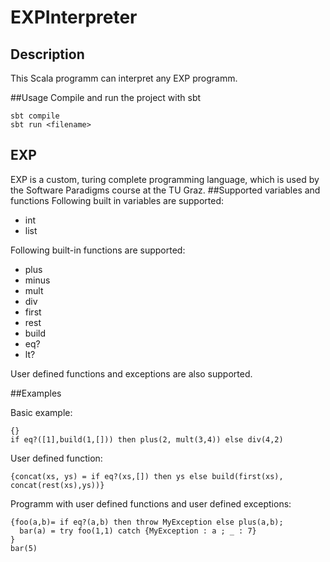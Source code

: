# EXPInterpreter

## Description
This Scala programm can interpret any EXP programm.

##Usage
Compile and run the project with sbt

```
sbt compile
sbt run <filename>
```

## EXP
EXP is a custom, turing complete programming language, which is used by the Software Paradigms course at the TU Graz. 
##Supported variables and functions
Following built in variables are supported:
 - int
 - list
 
Following built-in functions are supported:
 - plus
 - minus
 - mult
 - div
 - first
 - rest
 - build
 - eq?
 - lt?
 
User defined functions and exceptions are also supported.

##Examples

Basic example:

```
{}
if eq?([1],build(1,[])) then plus(2, mult(3,4)) else div(4,2)
```

User defined function:

```
{concat(xs, ys) = if eq?(xs,[]) then ys else build(first(xs), concat(rest(xs),ys))}
```

Programm with user defined functions and user defined exceptions:

```
{foo(a,b)= if eq?(a,b) then throw MyException else plus(a,b);
  bar(a) = try foo(1,1) catch {MyException : a ; _ : 7}
}
bar(5)
```

